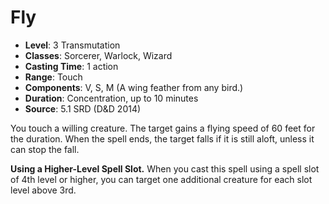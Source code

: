 # Fly

- **Level**: 3 Transmutation
- **Classes**: Sorcerer, Warlock, Wizard
- **Casting Time**: 1 action
- **Range**: Touch
- **Components**: V, S, M (A wing feather from any bird.)
- **Duration**: Concentration, up to 10 minutes
- **Source**: 5.1 SRD (D&D 2014)

You touch a willing creature. The target gains a flying speed of 60 feet for the duration. When the spell ends, the target falls if it is still aloft, unless it can stop the fall.

**Using a Higher-Level Spell Slot.** When you cast this spell using a spell slot of 4th level or higher, you can target one additional creature for each slot level above 3rd.
